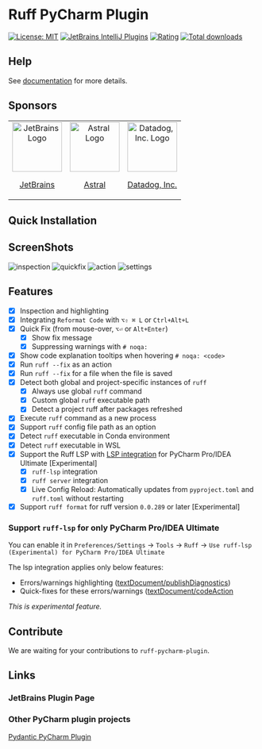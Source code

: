 # Ruff PyCharm Plugin
[![License: MIT](https://img.shields.io/badge/License-MIT-yellow.svg)](https://opensource.org/licenses/MIT)
[![JetBrains IntelliJ Plugins](https://img.shields.io/jetbrains/plugin/v/20574)](https://plugins.jetbrains.com/plugin/20574-ruff)
[![Rating](https://img.shields.io/jetbrains/plugin/r/rating/20574-ruff)](https://plugins.jetbrains.com/plugin/20574-ruff)
[![Total downloads](https://img.shields.io/jetbrains/plugin/d/20574-ruff)](https://plugins.jetbrains.com/plugin/20574-ruff)


## Help
See [documentation](https://koxudaxi.github.io/ruff-pycharm-plugin/) for more details.

## Sponsors
<table>
  <tr>
    <td valign="top" align="center">
    <a href="https://github.com/JetBrainsOfficial">
      <img src="https://avatars.githubusercontent.com/u/60931315?s=100&v=4" alt="JetBrains Logo" style="width: 100px;">
      <p>JetBrains</p>
    </a>
    </td>
  <td valign="top" align="center">
    <a href="https://github.com/astral-sh">
      <img src="https://avatars.githubusercontent.com/u/115962839?s=200&v=4" alt="Astral Logo" style="width: 100px;">
      <p>Astral</p>
    </a>
  </td>
  <td valign="top" align="center">
    <a href="https://github.com/DataDog">
      <img src="https://avatars.githubusercontent.com/u/365230?s=200&v=4" alt="Datadog, Inc. Logo" style="width: 100px;">
      <p>Datadog, Inc.</p>
    </a>
  </td>
  </tr>
</table>


## Quick Installation

## ScreenShots
![inspection](https://raw.githubusercontent.com/koxudaxi/ruff-pycharm-plugin/main/docs/inspection.png)
![quickfix](https://raw.githubusercontent.com/koxudaxi/ruff-pycharm-plugin/main/docs/quickfix.png)
![action](https://raw.githubusercontent.com/koxudaxi/ruff-pycharm-plugin/main/docs/action.png)
![settings](https://raw.githubusercontent.com/koxudaxi/ruff-pycharm-plugin/main/docs/settings.png)

## Features
- [x] Inspection and highlighting
- [x] Integrating `Reformat Code` with `⌥⇧ ⌘ L` or `Ctrl+Alt+L`
- [x] Quick Fix (from mouse-over, `⌥⏎` or `Alt+Enter`)
  - [x] Show fix message
  - [x] Suppressing warnings with `# noqa:`
- [x] Show code explanation tooltips when hovering `# noqa: <code>`
- [x] Run `ruff --fix` as an action
- [x] Run `ruff --fix` for a file when the file is saved
- [x] Detect both global and project-specific instances of `ruff`
  - [x] Always use global `ruff` command
  - [x] Custom global `ruff` executable path
  - [x] Detect a project ruff after packages refreshed
- [x] Execute `ruff` command as a new process
- [x] Support `ruff` config file path as an option
- [x] Detect `ruff` executable in Conda environment
- [x] Detect `ruff` executable in WSL
- [x] Support the Ruff LSP with [LSP integration](https://blog.jetbrains.com/platform/2023/07/lsp-for-plugin-developers/) for PyCharm Pro/IDEA Ultimate [Experimental]
  - [x] `ruff-lsp` integration
  - [x] `ruff server` integration
  - [x] Live Config Reload: Automatically updates from `pyproject.toml` and `ruff.toml` without restarting
- [x] Support `ruff format` for ruff version `0.0.289` or later [Experimental]

### Support `ruff-lsp` for only PyCharm Pro/IDEA Ultimate
You can enable it in `Preferences/Settings` -> `Tools` -> `Ruff` -> `Use ruff-lsp (Experimental) for PyCharm Pro/IDEA Ultimate`

The lsp integration applies only below features:
- Errors/warnings highlighting ([textDocument/publishDiagnostics](https://microsoft.github.io/language-server-protocol/specifications/lsp/3.17/specification/#textDocument_publishDiagnostics))
- Quick-fixes for these errors/warnings ([textDocument/codeAction](https://microsoft.github.io/language-server-protocol/specifications/lsp/3.17/specification/#textDocument_codeAction)

_This is experimental feature._

## Contribute
We are waiting for your contributions to `ruff-pycharm-plugin`.


## Links
### JetBrains Plugin Page

### Other PyCharm plugin projects
[Pydantic PyCharm Plugin](https://github.com/koxudaxi/pydantic-pycharm-plugin/)

